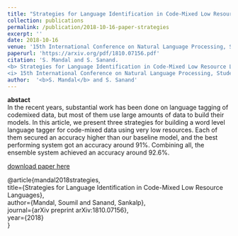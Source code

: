 ```yaml
---
title: "Strategies for Language Identification in Code-Mixed Low Resource Languages"
collection: publications
permalink: /publication/2018-10-16-paper-strategies
excerpt: ''
date: 2018-10-16
venue: '15th International Conference on Natural Language Processing, Student Paper Competition (accepted), 2018'
paperurl: 'https://arxiv.org/pdf/1810.07156.pdf'
citation: 'S. Mandal and S. Sanand. 
<b> Strategies for Language Identification in Code-Mixed Low Resource Languages </b>. 
<i> 15th International Conference on Natural Language Processing, Student Paper Competition (accepted), 2018'
author:  '<b>S. Mandal</b> and S. Sanand'
---
```

<b>abstact</b><br>
In the recent years, substantial work has been done on language tagging of codemixed data, but most of them use large amounts of data to build their models. In this article, we present three strategies for building a word level language tagger for code-mixed data using very low resources. Each of them secured an accuracy higher than our baseline model, and the best performing system got an accuracy around 91%. Combining all, the ensemble system achieved an accuracy around 92.6%.

[download paper here](https://arxiv.org/pdf/1810.07156.pdf)

@article{mandal2018strategies, <br>
  title={Strategies for Language Identification in Code-Mixed Low Resource Languages}, <br>
  author={Mandal, Soumil and Sanand, Sankalp}, <br>
  journal={arXiv preprint arXiv:1810.07156}, <br>
  year={2018} <br>
}
